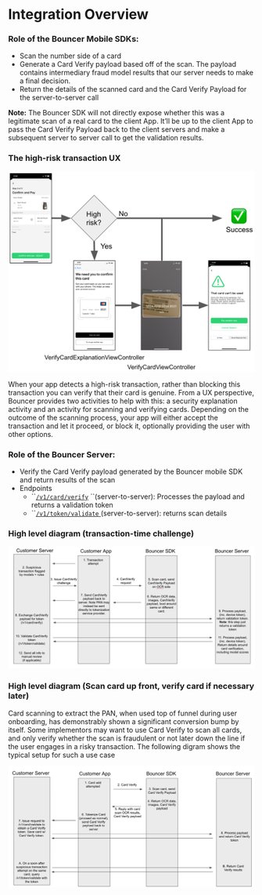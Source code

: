 # Integration Overview

### Role of the **Bouncer Mobile SDKs:**

* Scan the number side of a card
* Generate a Card Verify payload based off of the scan. The payload contains intermediary fraud model results that our server needs to make a final decision.
* Return the details of the scanned card and the Card Verify Payload for the server-to-server call

**Note:** The Bouncer SDK will not directly expose whether this was a legitimate scan of a real card to the client App. It’ll be up to the client App to pass the Card Verify Payload back to the client servers and make a subsequent server to server call to get the validation results.

### **The high-risk transaction UX**

![](../../.gitbook/assets/image%20%281%29.png)

When your app detects a high-risk transaction, rather than blocking this transaction you can verify that their card is genuine. From a UX perspective, Bouncer provides two activities to help with this: a security explanation activity and an activity for scanning and verifying cards. Depending on the outcome of the scanning process, your app will either accept the transaction and let it proceed, or block it, optionally providing the user with other options.

### **Role of the Bouncer Server:**

* Verify the Card Verify payload generated by the Bouncer mobile SDK and return results of the scan
* Endpoints
  * \`\`[`/v1/card/verify`](rest-apis/v1-card-verify.md) ``\(server-to-server\): Processes the payload and returns a validation token
  * \`\`[`/v1/token/validate` ](rest-apis/validating-a-card-verify-token.md)\(server-to-server\): returns scan details

### High level diagram \(transaction-time challenge\)

![Typical Card Verify High Level Journey](../../.gitbook/assets/screen-shot-2020-06-25-at-2.19.10-pm.png)

### High level diagram \(Scan card up front, verify card if necessary later\)

Card scanning to extract the PAN, when used top of funnel during user onboarding, has demonstrably shown a significant conversion bump by itself. Some implementors may want to use Card Verify to scan all cards, and only verify whether the scan is fraudulent or not later down the line if the user engages in a risky transaction. The following digram shows the typical setup for such a use case

![](../../.gitbook/assets/screen-shot-2020-06-26-at-5.10.40-pm.png)

